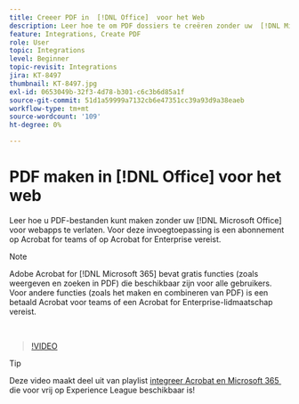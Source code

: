 ```yaml
---
title: Creeer PDF in  [!DNL Office]  voor het Web
description: Leer hoe te om PDF dossiers te creëren zonder uw  [!DNL Microsoft Office]  voor Web apps ooit te verlaten
feature: Integrations, Create PDF
role: User
topic: Integrations
level: Beginner
topic-revisit: Integrations
jira: KT-8497
thumbnail: KT-8497.jpg
exl-id: 0653049b-32f3-4d78-b301-c6c3b6d85a1f
source-git-commit: 51d1a59999a7132cb6e47351cc39a93d9a38eaeb
workflow-type: tm+mt
source-wordcount: '109'
ht-degree: 0%

---
```


# PDF maken in [!DNL Office] voor het web

Leer hoe u PDF-bestanden kunt maken zonder uw [!DNL Microsoft Office] voor webapps te verlaten. Voor deze invoegtoepassing is een abonnement op Acrobat for teams of op Acrobat for Enterprise vereist.

>[!NOTE]
>
>Adobe Acrobat for [!DNL Microsoft 365] bevat gratis functies (zoals weergeven en zoeken in PDF) die beschikbaar zijn voor alle gebruikers. Voor andere functies (zoals het maken en combineren van PDF) is een betaald Acrobat voor teams of een Acrobat for Enterprise-lidmaatschap vereist.

<br>

>[!VIDEO](https://video.tv.adobe.com/v/337482?quality=12&learn=on&hidetitle=true)

>[!TIP]
>
>Deze video maakt deel uit van playlist [&#x200B; integreer Acrobat en Microsoft 365 &#x200B;](https://experienceleague.adobe.com/nl/playlists/acrobat-integrate-microsoft-365) die voor vrij op Experience League beschikbaar is!
